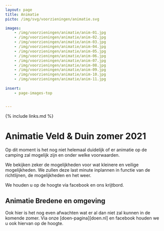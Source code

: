 ```yaml
---
layout: page
title: Animatie
picto: /img/svg/voorzieningen/animatie.svg

images:
    - /img/voorzieningen/animatie/anim-01.jpg
    - /img/voorzieningen/animatie/anim-02.jpg
    - /img/voorzieningen/animatie/anim-03.jpg
    - /img/voorzieningen/animatie/anim-04.jpg
    - /img/voorzieningen/animatie/anim-05.jpg
    - /img/voorzieningen/animatie/anim-06.jpg
    - /img/voorzieningen/animatie/anim-07.jpg
    - /img/voorzieningen/animatie/anim-08.jpg
    - /img/voorzieningen/animatie/anim-09.jpg
    - /img/voorzieningen/animatie/anim-10.jpg
    - /img/voorzieningen/animatie/anim-11.jpg
    
insert:
    - page-images-top


---
```

{% include links.md %}

# Animatie Veld & Duin zomer 2021

Op dit moment is het nog niet helemaal duidelijk of er animatie op de camping zal mogelijk zijn en onder welke voorwaarden.

We bekijken zeker de mogelijkheden voor wat kleinere en veilige mogelijkheden. We zullen deze last minute inplannen in functie van de richtlijnen, de mogelijkheden en het weer.

We houden u op de hoogte via facebook en ons krijtbord.


## Animatie Bredene en omgeving

Ook hier is het nog even afwachten wat er al dan niet zal kunnen in de komende zomer. Via onze [doen-pagina][doen.nl] en facebook houden we u ook hiervan op de hoogte.
